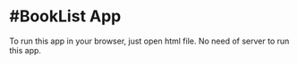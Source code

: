 #BookList App
==============

To run this app in your browser, just open html file. No need of server to run this app.